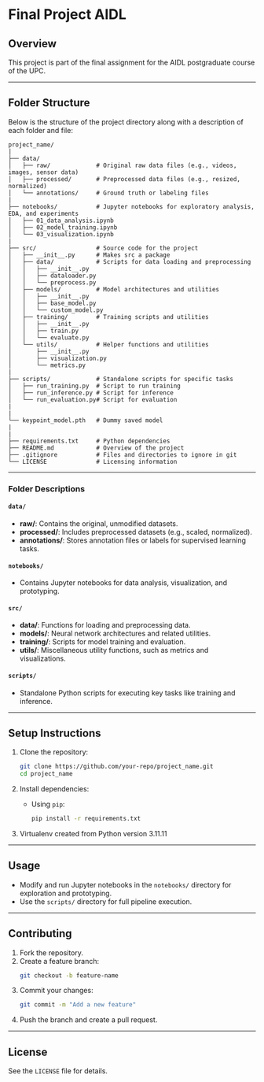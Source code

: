 # Final Project AIDL

## Overview
This project is part of the final assignment for the AIDL postgraduate course of the UPC.

---

## Folder Structure
Below is the structure of the project directory along with a description of each folder and file:

```plaintext
project_name/
|
├── data/
│   ├── raw/             # Original raw data files (e.g., videos, images, sensor data)
│   ├── processed/       # Preprocessed data files (e.g., resized, normalized)
│   └── annotations/     # Ground truth or labeling files
|
├── notebooks/           # Jupyter notebooks for exploratory analysis, EDA, and experiments
│   ├── 01_data_analysis.ipynb
│   ├── 02_model_training.ipynb
│   └── 03_visualization.ipynb
|
├── src/                 # Source code for the project
│   ├── __init__.py      # Makes src a package
│   ├── data/            # Scripts for data loading and preprocessing
│   │   ├── __init__.py
│   │   ├── dataloader.py
│   │   └── preprocess.py
│   ├── models/          # Model architectures and utilities
│   │   ├── __init__.py
│   │   ├── base_model.py
│   │   └── custom_model.py
│   ├── training/        # Training scripts and utilities
│   │   ├── __init__.py
│   │   ├── train.py
│   │   └── evaluate.py
│   └── utils/           # Helper functions and utilities
│       ├── __init__.py
│       ├── visualization.py
│       └── metrics.py
|
├── scripts/             # Standalone scripts for specific tasks
│   ├── run_training.py  # Script to run training
│   ├── run_inference.py # Script for inference
│   └── run_evaluation.py# Script for evaluation
|
|
└── keypoint_model.pth   # Dummy saved model
|
|
├── requirements.txt     # Python dependencies
├── README.md            # Overview of the project
├── .gitignore           # Files and directories to ignore in git
└── LICENSE              # Licensing information
```

---

### Folder Descriptions

#### `data/`
- **raw/**: Contains the original, unmodified datasets.
- **processed/**: Includes preprocessed datasets (e.g., scaled, normalized).
- **annotations/**: Stores annotation files or labels for supervised learning tasks.

#### `notebooks/`
- Contains Jupyter notebooks for data analysis, visualization, and prototyping.

#### `src/`
- **data/**: Functions for loading and preprocessing data.
- **models/**: Neural network architectures and related utilities.
- **training/**: Scripts for model training and evaluation.
- **utils/**: Miscellaneous utility functions, such as metrics and visualizations.

#### `scripts/`
- Standalone Python scripts for executing key tasks like training and inference.


---

## Setup Instructions

1. Clone the repository:
   ```bash
   git clone https://github.com/your-repo/project_name.git
   cd project_name
   ```

2. Install dependencies:
   - Using `pip`:
     ```bash
     pip install -r requirements.txt
     ```

3. Virtualenv created from Python version 3.11.11

---

## Usage
- Modify and run Jupyter notebooks in the `notebooks/` directory for exploration and prototyping.
- Use the `scripts/` directory for full pipeline execution.

---

## Contributing
1. Fork the repository.
2. Create a feature branch:
   ```bash
   git checkout -b feature-name
   ```
3. Commit your changes:
   ```bash
   git commit -m "Add a new feature"
   ```
4. Push the branch and create a pull request.

---

## License
See the `LICENSE` file for details.

